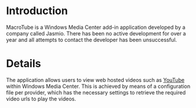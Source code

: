 # Introduction #

MacroTube is a Windows Media Center add-in application developed by a company called Jasmio. There has been no active development for over a year and all attempts to contact the developer has been unsuccessful.

# Details #

The application allows users to view web hosted videos such as [YouTube](http://www.youtube.com) within Windows Media Center. This is achieved by means of a configuration file per provider, which has the necessary settings to retrieve the required video urls to play the videos.